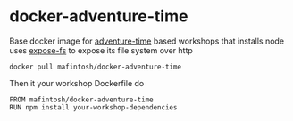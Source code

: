 # docker-adventure-time

Base docker image for [adventure-time](https:/github.com/maxogden/adventure-time) based workshops
that installs node uses [expose-fs](https://github.com/mafintosh/expose-fs) to expose its file system over http

```
docker pull mafintosh/docker-adventure-time
```

Then it your workshop Dockerfile do

```
FROM mafintosh/docker-adventure-time
RUN npm install your-workshop-dependencies
```